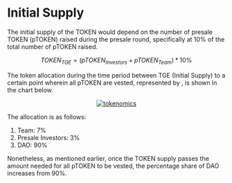 # Initial Supply

The initial supply of the TOKEN would depend on the number of presale TOKEN (pTOKEN) raised during the presale round, specifically at 10% of the total number of pTOKEN raised.

$$
TOKEN_{TGE} = \left(pTOKEN_{Investors} + pTOKEN_{Team}\right) * 10\text{%}
$$

The token allocation during the time period between TGE (Initial Supply) to a certain point wherein all pTOKEN are vested, represented by , is shown in the chart below.

<center>
<a href="../../../assets/charts/tokenomics.png" target="blank"><img src="../../../assets/charts/tokenomics.png" alt="tokenomics"></a>
</center>

The allocation is as follows:

1. Team: 7%
2. Presale Investors: 3%
3. DAO: 90%

Nonetheless, as mentioned earlier, once the TOKEN supply passes the amount needed for all pTOKEN to be vested, the percentage share of DAO increases from 90%.
